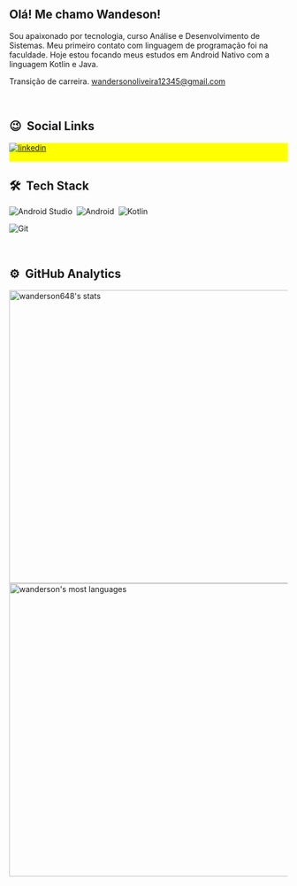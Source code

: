 <h2 align="left">Olá! Me chamo Wandeson!</h2>

Sou apaixonado por tecnologia, curso Análise e Desenvolvimento de Sistemas. Meu primeiro contato com linguagem de programação foi na faculdade. Hoje estou focando meus estudos em Android Nativo com a linguagem Kotlin e Java.

Transição de carreira.
wandersonoliveira12345@gmail.com

<br>

## 😉 &nbsp;Social Links

<p align="left" style="background:yellow">
<a href="https://www.linkedin.com/in/wanderson-oliveira-a1119316b/" target="_blank">
  <img align="center" src="https://img.shields.io/badge/wanderson-oliveira-05122A?style=flat&logo=linkedin&logoColor=white" alt="linkedin"/>
</a>  
<br><br>
  
## 🛠 &nbsp;Tech Stack

![Android Studio](https://img.shields.io/badge/-Android_Studio-05122A?style=flat&logo=Android-Studio)&nbsp;
![Android](https://img.shields.io/badge/-android-05122A?style=flat&logo=android)&nbsp;
![Kotlin](https://img.shields.io/badge/-kotlin-05122A?style=flat&logo=kotlin)&nbsp;

![Git](https://img.shields.io/badge/-Git-05122A?style=flat&logo=git)&nbsp;

<!-- ![Node.js](https://img.shields.io/badge/-Node.js-05122A?style=flat&logo=node.js)&nbsp; -->
<!-- ![JavaScript](https://img.shields.io/badge/-JavaScript-05122A?style=flat&logo=javascript)&nbsp;
![HTML](https://img.shields.io/badge/-HTML-05122A?style=flat&logo=HTML5)&nbsp;
![CSS](https://img.shields.io/badge/-CSS-05122A?style=flat&logo=CSS3&logoColor=1572B6)&nbsp;
![Visual Studio Code](https://img.shields.io/badge/-Visual%20Studio%20Code-05122A?style=flat&logo=visual-studio-code&logoColor=007ACC)&nbsp; -->

<!-- ![PostgreSQL](https://img.shields.io/badge/-PostgreSQL-05122A?style=flat&logo=postgresql)&nbsp; -->


<br>

## ⚙️ &nbsp;GitHub Analytics
<p align="left">
<img width="530em" src="https://github-readme-stats.vercel.app/api?username=wanderson648&show_icons=true&theme=vision-friendly-dark" alt="wanderson648's stats"/>
<img width="530em" src="https://github-readme-stats.vercel.app/api/top-langs/?username=wanderson648&hide=javascript,css,scss,html&layout=compact&theme=vision-friendly-dark" alt="wanderson's most languages"/>
</p>

<br><br>


<!-- <a href="https://instagram.com/" target="_blank">
 <img align="center" src="https://img.shields.io/badge/w.oliveira_silva-05122A?style=flat&logo=instagram" alt="instagram"/>
</a> -->
</p>

<!--
**maykbrito/maykbrito** is a ✨ _special_ ✨ repository because its `README.md` (this file) appears on your GitHub profile.

Here are some ideas to get you started:

- 🔭 I’m currently working on ...
- 🌱 I’m currently learning ...
- 👯 I’m looking to collaborate on ...
- 🤔 I’m looking for help with ...
- 💬 Ask me about ...
- 📫 How to reach me: ...
- 😄 Pronouns: ...
- ⚡ Fun fact: ...
-->
